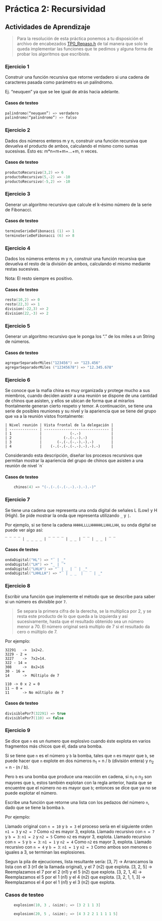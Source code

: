 # Práctica 2: Recursividad

## Actividades de Aprendizaje

> Para la resolución de esta práctica ponemos a tu disposición el archivo de encabezados [TP0_Repaso.h](C/TP1_Recursividad.h "Archivo de encabezado de la Práctica de Recursividad C") de tal manera que solo te queda implementar las funciones que te pedimos y alguna forma de probar los algoritmos que escribiste.

### Ejercicio 1

Construir una función recursiva que retorne verdadero si una cadena de caracteres pasada como parámetro es un palíndromo. 

Ej. “neuquen” ya que se lee igual de atrás hacia adelante.

#### Casos de testeo

```C
palindromo(“neuquen”) => verdadero
palindromo(“palindromo”) => falso
```

### Ejercicio 2

Dados dos números enteros m y n, construir una función recursiva que devuelva el producto de ambos, calculando el mismo
como sumas sucesivas. Esto es: m*n=m+m+...+m, n veces.

#### Casos de testeo

```C
productoRecursivo(3,2) => 6
productoRecursivo(5,-2) => -10
productoRecursivo(-5,2) => -10
```

### Ejercicio 3

Generar un algoritmo recursivo que calcule el k-ésimo número de la serie de Fibonacci.

#### Casos de testeo

```C
terminoSerieDeFibonacci (1) => 1
terminoSerieDeFibonacci (6) => 8
```

### Ejercicio 4

Dados los números enteros m y n, construir una función recursiva que devuelva el resto de la división de ambos, calculando el mismo mediante restas sucesivas.

Nota: El resto siempre es positivo.

#### Casos de testeo

```C
resto(10,2) => 0
resto(22,3) => 1
division(-22,3) => 2
division(22,-3) => 2
```
### Ejercicio 5

Generar un algoritmo recursivo que le ponga los “.” de los miles a un String de números.


#### Casos de testeo

```C
agregarSeparadorMiles("123456") => "123.456"
agregarSeparadorMiles ("12345678") => "12.345.678"
```

### Ejercicio 6

Se conoce que la mafia china es muy organizada y protege mucho a sus miembros,
cuando deciden asistir a una reunión se dispone de una cantidad de chinos que
asisten, y ellos se ubican de forma que al mirarlos frontalmente generan cierto respeto y temor. A continuación, se tiene una serie de posibles reuniones y su nivel y la apariencia que se tiene del grupo que va a la reunión vistos frontalmente:

```text
| Nivel reunión | Vista frontal de la delegación |
| ------------- | ------------------------------ |
| 1             |             (-.-)              | 
| 2             |          (-.(-.-).-)           |
| 3             |       (-.(-.(-.-).-).-)        |
| 4             |    (-.(-.(-.(-.-).-).-).-)     |
```

Considerando esta descripción, diseñar los procesos recursivos que permitan mostrar
la apariencia del grupo de chinos que asisten a una reunión de nivel ´n´

#### Casos de testeo

```C
    chinos(4) => "(-.(-.(-.(-.-).-).-).-)"
```

### Ejercicio 7

Se tiene una cadena que representa una onda digital de señales L (Low) y H (High). Se pide mostrar la onda que representa utilizando `_` y `|`.


Por ejemplo, si se tiene la cadena `HHHHLLLLHHHHHLLHHLLHH`, su onda digital se puede ver algo así:

```text                   
‾ ‾ ‾ ‾ | _ _ _ _ | ‾ ‾ ‾ ‾ | _ _ | ‾ ‾ | _ _ | ‾ ‾   
```

#### Casos de testeo

```C
ondaDigital("HL") => "‾ | _"
ondaDigital("LH") => "_ | ‾"
ondaDigital("LHLH") => "‾ | _ | ‾ | _"
ondaDigital("LHHLLH") => "‾ | _ _  | ‾ ‾ | _"
```

### Ejercicio 8

Escribir una función que implemente el método que se describe para saber si un número es divisible por `7`. 

>Se separa la primera cifra de la derecha, se la multiplica por 2, y se resta este producto de lo que queda a la izquierda y así sucesivamente, hasta que el resultado obtenido sea un número menor a 70. 
El número original será multiplo de 7 si el resultado da cero o múltiplo de 7.

Por ejemplo:
```
32291   ->  1x2=2.
3229 - 2 =
3227    ->  7x2=14.
322 - 14 =
308     ->  8x2=16
30 - 16 =
14      ->  Múltiplo de 7

110 -> 0 x 2 = 0
11 – 0 =
11      -> No múltiplo de 7
```

#### Casos de testeo

```C
divisiblePor7(32291) => true
divisiblePor7(110) => false
```

### Ejercicio 9

Se dice que `n` es un ńumero que explosivo cuando éste explota en varios fragmentos más chicos que él, dada una bomba. 

Si se tiene que `n` es el número y `b` la bomba, tales que `n` es mayor que `b`, se puede hacer que `n` explote en dos números n<sub>1</sub> = n / b (división entera) y n<sub>2</sub> = n - (n / b).

Pero `b` es una bomba que produce una reacción en cadena, si n<sub>1</sub> o n<sub>2</sub> son mayores que `b`, estos también explotan con la regla anterior, hasta que se encuentre que el número no es mayor que `b`; entonces se dice que ya no se puede explotar el número.

Escribe una función que retorne una lista con los pedazos del número `n`, dado que se tiene la bomba `b`.

Por ejemplo:

Llamado original con `n = 10` y `b = 3` el proceso sería en el siguiente orden
`n1 = 3` y  `n2 = 7` Como `n2` es mayor 3, explota.
Llamado recursivo con `n = 7` y `b = 3`: 
`n1 = 2` y  `n2 = 5` Como `n2` es mayor 3, explota.
Llamado recursivo con `n = 5` y `b = 3`: 
`n1 = 1` y  `n2 = 4` Como `n2` es mayor 3, explota.
Llamado recursivo con `n = 4` y `b = 3`: 
`n1 = 1` y  `n2 = 3` Como ambos son menores o iguales a 3, se terminan las explosiones.

Segun la pila de ejecuciones, lista resultante sería:
[3, 7] -> Arrancamos la lista con el 3 (n1 de la llamada original), y el 7 (n2) que explota.
[3, 2, 5] -> Reemplazamos el 7 por el 2 (n1) y el 5 (n2) que explota.
[3, 2, 1, 4] -> Reemplazamos el 5 por el 1 (n1) y el 4 (n2) que explota.
[3, 2, 1, 1, 3] -> Reemplazamos el 4 por el 1 (n1) y el 3 (n2) que explota.


### Casos de testeo
```C
    explosion(10, 3 , &size); => [3 2 1 1 3]

    explosion(20, 5 , &size); => [4 3 2 2 1 1 1 1 5]
```